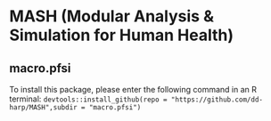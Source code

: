 # MASH (Modular Analysis & Simulation for Human Health)

## macro.pfsi

To install this package, please enter the following command in an R terminal: `devtools::install_github(repo = "https://github.com/dd-harp/MASH",subdir = "macro.pfsi")`
